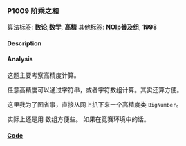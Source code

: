 ### P1009 阶乘之和

算法标签: **数论,数学**, **高精**
其他标签: **NOIp普及组**, **1998**


#### Description

#### Analysis

这题主要考察高精度计算。

任意高精度可以通过字符串，或者字符数组计算。其实还算方便。

这里我为了图省事，直接从网上扒下来一个高精度类 `BigNumber`。

实际上还是用 数组方便些。 如果在竞赛环境中的话。

#### [Code](../cpp/p1009.cpp)
